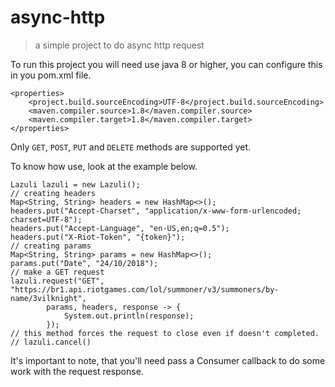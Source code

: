 # async-http
> a simple project to do async http request


To run this project you will need use java 8 or higher, you can configure this in you pom.xml file.
``` 
<properties>
    <project.build.sourceEncoding>UTF-8</project.build.sourceEncoding>
    <maven.compiler.source>1.8</maven.compiler.source>
    <maven.compiler.target>1.8</maven.compiler.target>
</properties>
```

Only ```GET```, ```POST```, ```PUT``` and ```DELETE``` methods are supported yet.


To know how use, look at the example below.

```
Lazuli lazuli = new Lazuli();
// creating headers
Map<String, String> headers = new HashMap<>();
headers.put("Accept-Charset", "application/x-www-form-urlencoded; charset=UTF-8");
headers.put("Accept-Language", "en-US,en;q=0.5");
headers.put("X-Riot-Token", "{token}");
// creating params
Map<String, String> params = new HashMap<>();
params.put("Date", "24/10/2018");
// make a GET request
lazuli.request("GET", "https://br1.api.riotgames.com/lol/summoner/v3/summoners/by-name/3vilknight",
        params, headers, response -> {
            System.out.println(response);
        });
// this method forces the request to close even if doesn't completed.
// lazuli.cancel()
```

It's important to note, that you'll need pass a Consumer callback to do some work with the request response.
